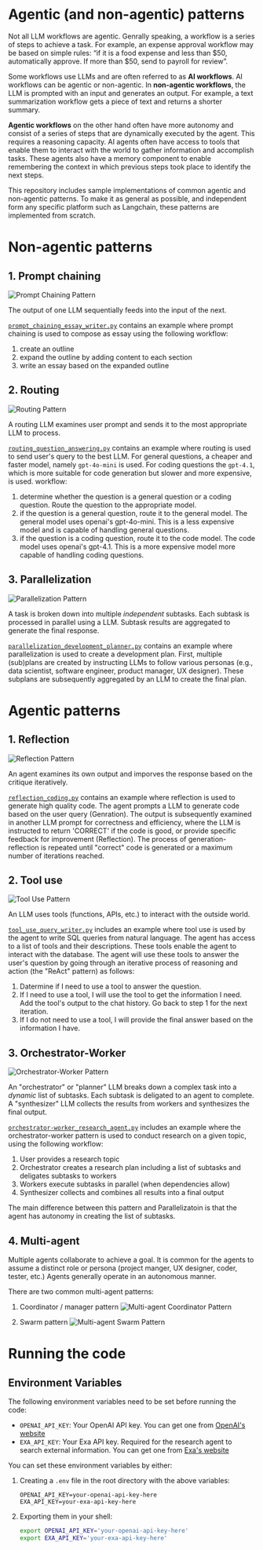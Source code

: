 # Agentic (and non-agentic) patterns
Not all LLM workflows are agentic. Genrally speaking, a workflow is a series of steps to achieve a task. For example, an expense approval workflow may be based on simple rules: “if it is a food expense and less than $50, automatically approve. If more than $50, send to payroll for review”.

Some workflows use LLMs and are often referred to as **AI workflows**. AI workflows can be agentic or non-agentic. In **non-agentic workflows**, the LLM is prompted with an input and generates an output. For example, a text summarization workflow gets a piece of text and returns a shorter summary.

**Agentic workflows** on the other hand often have more autonomy and consist of a series of steps that are dynamically executed by the agent. This requires a reasoning capacity. AI agents often have access to tools that enable them to interact with the world to gather information and accomplish tasks. These agents also have a memory component to enable remembering the context in which previous steps took place to identify the next steps.

This repository includes sample implementations of common agentic and non-agentic patterns. To make it as general as possible, and independent form any specific platform such as Langchain, these patterns are implemented from scratch.

# Non-agentic patterns
## 1. Prompt chaining

![Prompt Chaining Pattern](agentic%20patterns%20-%20prompt%20chaining.png)

The output of one LLM sequentially feeds into the input of the next.

[`prompt_chaining_essay_writer.py`](https://github.com/araskay/agentic_patterns/blob/main/non-agentic_workflows/prompt_chaining_essay_writer.py) contains an example where prompt chaining is used to compose as essay using the following workflow:
1. create an outline
2. expand the outline by adding content to each section
3. write an essay based on the expanded outline

## 2. Routing

![Routing Pattern](agentic%20patterns%20-%20Routing.png)

A routing LLM examines user prompt and sends it to the most appropriate LLM to process.

[`routing_question_answering.py`](https://github.com/araskay/agentic_patterns/blob/main/non-agentic_workflows/routing_question_answering.py) contains an example where routing is used to send user's query to the best LLM. For general questions, a cheaper and faster model, namely `gpt-4o-mini` is used. For coding questions the `gpt-4.1`, which is more suitable for code generation but slower and more expensive, is used.
workflow:
1. determine whether the question is a general question or a coding question.
    Route the question to the appropriate model.
2. if the question is a general question, route it to the general model.
    The general model uses openai's gpt-4o-mini. This is a less expensive model
    and is capable of handling general questions.
3. if the question is a coding question, route it to the code model.
    The code model uses openai's gpt-4.1. This is a more expensive model
    more capable of handling coding questions.

## 3. Parallelization

![Parallelization Pattern](agentic%20patterns%20-%20parallelization.png)

A task is broken down into multiple *independent* subtasks. Each subtask is processed in parallel using a LLM. Subtask results are aggregated to generate the final response.

[`parallelization_development_planner.py`](https://github.com/araskay/agentic_patterns/blob/main/non-agentic_workflows/parallelization_development_planner.py) contains an example where parallelization is used to create a development plan. First, multiple (sub)plans are created by instructing LLMs to follow various personas (e.g., data scientist, software engineer, product manager, UX designer). These subplans are subsequently aggregated by an LLM to create the final plan.

# Agentic patterns
## 1. Reflection

![Reflection Pattern](agentic%20patterns%20-%20reflection.png)

An agent examines its own output and imporves the response based on the critique iteratively.

[`reflection_coding.py`](https://github.com/araskay/agentic_patterns/blob/main/agentic_workflows/reflection_coding.py) contains an example where reflection is used to generate high quality code. The agent prompts a LLM to generate code based on the user query (Genration). The output is subsequently examined in another LLM prompt for correctness and efficiency, where the LLM is instructed to return 'CORRECT' if the code is good, or provide specific feedback for improvement (Reflection). The process of generation-reflection is repeated until "correct" code is generated or a maximum number of iterations reached.

## 2. Tool use

![Tool Use Pattern](agentic%20patterns%20-%20tool%20use.png)

An LLM uses tools (functions, APIs, etc.) to interact with the outside world.

[`tool_use_query_writer.py`](https://github.com/araskay/agentic_patterns/blob/main/agentic_workflows/tool_use_query_writer.py) includes an example where tool use is used by the agent to write SQL queries from natural language.
The agent has access to a list of tools and their descriptions.
These tools enable the agent to interact with the database.
The agent will use these tools to answer the user's question
by going through an iterative process of reasoning and action (the "ReAct" pattern)
as follows:
1. Datermine if I need to use a tool to answer the question.
2. If I need to use a tool, I will use the tool to get the information I need.
    Add the tool's output to the chat history. Go back to step 1 for the next iteration.
3. If I do not need to use a tool, I will provide the final answer based on the information I have.

## 3. Orchestrator-Worker
![Orchestrator-Worker Pattern](agentic%20patterns%20-%20orchestrator-worker.png)

An "orchestrator" or "planner" LLM breaks down a complex task into a *dynamic* list of subtasks. Each subtask is deligated to an agent to complete. A "synthesizer" LLM collects the results from workers and synthesizes the final output.

[`orchestrator-worker_research_agent.py`](https://github.com/araskay/agentic_patterns/blob/main/agentic_workflows/orchestrator-worker_research_agent.py) includes an example where the orchestrator-worker pattern is used to conduct research on a given topic, using the following workflow:
1. User provides a research topic
2. Orchestrator creates a research plan including a list of subtasks
   and deligates subtasks to workers
3. Workers execute subtasks in parallel (when dependencies allow)
4. Synthesizer collects and combines all results into a final output

The main difference between this pattern and Parallelizatoin is that the agent has autonomy in creating the list of subtasks.

## 4. Multi-agent
Multiple agents collaborate to achieve a goal. It is common for the agents to assume a distinct role or persona (project manger, UX designer, coder, tester, etc.) Agents generally operate in an autonomous manner.

There are two common multi-agent patterns:

1. Coordinator / manager pattern
![Multi-agent Coordinator Pattern](agentic%20patterns%20-%20Multi-agent%20coordinator%20approach.png)

2. Swarm pattern
![Multi-agent Swarm Pattern](agentic%20patterns%20-%20Multi-agent%20swarm.png)

# Running the code
## Environment Variables
The following environment variables need to be set before running the code:

- `OPENAI_API_KEY`: Your OpenAI API key. You can get one from [OpenAI's website](https://platform.openai.com/api-keys)
- `EXA_API_KEY`: Your Exa API key. Required for the research agent to search external information. You can get one from [Exa's website](https://exa.ai)

You can set these environment variables by either:
1. Creating a `.env` file in the root directory with the above variables:
   ```
   OPENAI_API_KEY=your-openai-api-key-here
   EXA_API_KEY=your-exa-api-key-here
   ```
2. Exporting them in your shell:
   ```bash
   export OPENAI_API_KEY='your-openai-api-key-here'
   export EXA_API_KEY='your-exa-api-key-here'
   ```

